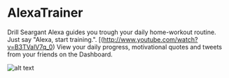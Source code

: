 # AlexaTrainer
Drill Seargant Alexa guides you trough your daily home-workout routine. Just say "Alexa, start training.". 
[(http://www.youtube.com/watch?v=B3TValV7q_0)
View your daily progress, motivational quotes and tweets from your friends on the Dashboard.

![alt text](https://s11.postimg.org/cr7jprryr/Slack_for_i_OS_Upload.jpg "1")
